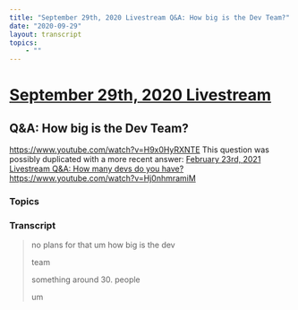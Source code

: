 ```yaml
---
title: "September 29th, 2020 Livestream Q&A: How big is the Dev Team?"
date: "2020-09-29"
layout: transcript
topics:
    - ""
---
```

# [September 29th, 2020 Livestream](../2020-09-29.md)
## Q&A: How big is the Dev Team?
https://www.youtube.com/watch?v=H9x0HyRXNTE
This question was possibly duplicated with a more recent answer: [February 23rd, 2021 Livestream Q&A: How many devs do you have?](./yt-Hj0nhmramiM.md) https://www.youtube.com/watch?v=Hj0nhmramiM


### Topics


### Transcript

> no plans for that um how big is the dev
>
> team
>
> something around 30. people
>
> um
